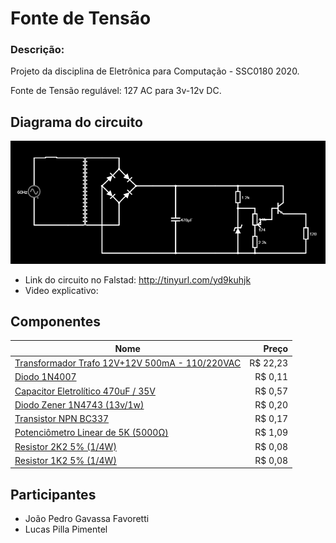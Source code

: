 # Fonte de Tensão
### Descrição: 
Projeto da disciplina de Eletrônica para Computação - SSC0180 2020.

Fonte de Tensão regulável: 127 AC para 3v-12v DC. 


## Diagrama do circuito

![](diagrama.png)

- Link do circuito no Falstad: http://tinyurl.com/yd9kuhjk
- Video explicativo: 

## Componentes

| Nome | Preço |
|---|---:|
| [Transformador Trafo 12V+12V 500mA - 110/220VAC](https://www.baudaeletronica.com.br/transformador-trafo-12v-12v-500ma-110-220vac.html) | R$ 22,23 |
| [Diodo 1N4007](https://www.baudaeletronica.com.br/transistor-npn-bc337.html) | R$ 0,11 |
| [Capacitor Eletrolítico 470uF / 35V](https://www.baudaeletronica.com.br/capacitor-eletrolitico-470uf-35v.html) | R$ 0,57 |
| [Diodo Zener 1N4743 (13v/1w)](https://www.baudaeletronica.com.br/diodo-zener-1n4743-13v-1w.html) | R$ 0,20 |
| [Transistor NPN BC337](https://www.baudaeletronica.com.br/transistor-npn-bc337.html) | R$ 0,17 |
| [Potenciômetro Linear de 5K (5000Ω)](https://www.baudaeletronica.com.br/potenciometro-linear-de-5k-5000.html) | R$ 1,09 |
| [Resistor 2K2 5% (1/4W)](https://www.baudaeletronica.com.br/resistor-2k2-5-1-4w.html) | R$ 0,08 |
| [Resistor 1K2 5% (1/4W)](https://www.baudaeletronica.com.br/resistor-1k2-5-1-4w.html) | R$ 0,08 |


## Participantes
- João Pedro Gavassa Favoretti
- Lucas Pilla Pimentel
